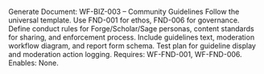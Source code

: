 Generate Document: WF-BIZ-003 – Community Guidelines
Follow the universal template. Use FND-001 for ethos, FND-006 for governance. Define conduct rules for Forge/Scholar/Sage personas, content standards for sharing, and enforcement process. Include guidelines text, moderation workflow diagram, and report form schema. Test plan for guideline display and moderation action logging.
Requires: WF-FND-001, WF-FND-006. Enables: None.
